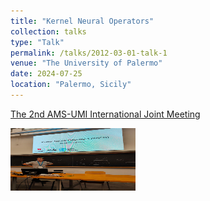 ```yaml
---
title: "Kernel Neural Operators"
collection: talks
type: "Talk"
permalink: /talks/2012-03-01-talk-1
venue: "The University of Palermo"
date: 2024-07-25
location: "Palermo, Sicily"
---
```



[The 2nd AMS-UMI International Joint Meeting](https://umi.dm.unibo.it/jm-umi-ams/)

<img src="../images/amsumi_talk.jpg" alt="me" width="200" height="100">